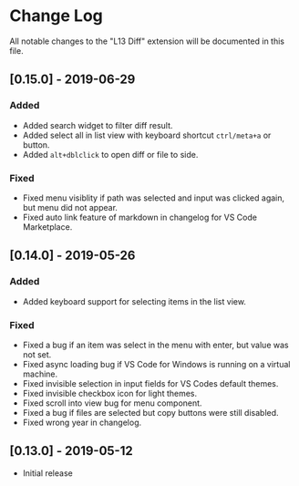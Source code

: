 # Change Log
All notable changes to the "L13 Diff" extension will be documented in this file.

## [0.15.0] - 2019-06-29

### Added
- Added search widget to filter diff result.
- Added select all in list view with keyboard shortcut `ctrl/meta+a` or button.
- Added `alt+dblclick` to open diff or file to side.

### Fixed
- Fixed menu visiblity if path was selected and input was clicked again, but menu did not appear.
- Fixed auto link feature of markdown in changelog for VS Code Marketplace.

## [0.14.0] - 2019-05-26

### Added
- Added keyboard support for selecting items in the list view.

### Fixed
- Fixed a bug if an item was select in the menu with enter, but value was not set.
- Fixed async loading bug if VS Code for Windows is running on a virtual machine.
- Fixed invisible selection in input fields for VS Codes default themes.
- Fixed invisible checkbox icon for light themes.
- Fixed scroll into view bug for menu component.
- Fixed a bug if files are selected but copy buttons were still disabled.
- Fixed wrong year in changelog.

## [0.13.0] - 2019-05-12
- Initial release